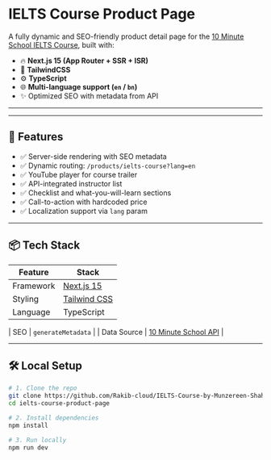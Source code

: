 # IELTS Course Product Page

A fully dynamic and SEO-friendly product detail page for the [10 Minute School IELTS Course](https://10minuteschool.com/product/ielts-course/), built with:

- 🔥 **Next.js 15 (App Router + SSR + ISR)**
- 💨 **TailwindCSS**
- ⚙️ **TypeScript**
- 🌐 **Multi-language support (`en` / `bn`)**
- ✨ Optimized SEO with metadata from API

---

[//]: # (## 🚀 Live Preview)

[//]: # ()
[//]: # (Coming soon on [Vercel]&#40;https://vercel.com/&#41; &#40;after deployment&#41;)

---

## 🧱 Features

- ✅ Server-side rendering with SEO metadata
- ✅ Dynamic routing: `/products/ielts-course?lang=en`
- ✅ YouTube player for course trailer
- ✅ API-integrated instructor list
- ✅ Checklist and what-you-will-learn sections
- ✅ Call-to-action with hardcoded price
- ✅ Localization support via `lang` param

---

## 📦 Tech Stack

| Feature        | Stack                      |
|----------------|----------------------------|
| Framework      | [Next.js 15](https://nextjs.org/) |
| Styling        | [Tailwind CSS](https://tailwindcss.com/) |
| Language       | TypeScript                 |

[//]: # (| Deployment     | [Vercel]&#40;https://vercel.com/&#41; |)
| SEO            | `generateMetadata`         |
| Data Source    | [10 Minute School API](https://api.10minuteschool.com) |

---

## 🛠️ Local Setup

```bash
# 1. Clone the repo
git clone https://github.com/Rakib-cloud/IELTS-Course-by-Munzereen-Shahid.git
cd ielts-course-product-page

# 2. Install dependencies
npm install

# 3. Run locally
npm run dev
